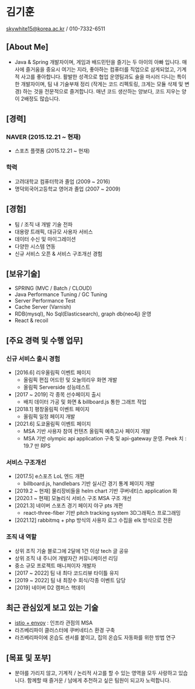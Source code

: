 # 김기훈
skywhite15@korea.ac.kr / 010-7332-6511

## [About Me]
- Java & Spring 개발자이며, 게임과 배드민턴을 즐기는 두 아이의 아빠 입니다. 매사에 즐거움을 중요시 여기는 지라, 좋아하는 컴퓨터를 직업으로 삼게되었고, 기계적 사고를 좋아합니다. 활발한 성격으로 협업 운영팀과도 술을 마시러 다니는 특이한 개발자이며, 팀 내 기술부채 정리 (작게는 코드 리펙토링, 크게는 모듈 삭제 및 변경) 하는 것을 전문적으로 즐겨합니다. 매년 코드 생산하는 양보다, 코드 지우는 양이 2배정도 많습니다.

## [경력]
### NAVER (2015.12.21 ~ 현재)
- 스포츠 플랫폼 (2015.12.21 ~ 현재)

### 학력
- 고려대학교 컴퓨터학과 졸업 (2009 ~ 2016)
- 명덕외국어고등학교 영어과 졸업 (2007 ~ 2009)

## [경험]
- 팀 / 조직 내 개발 기술 전파
- 대용량 트래픽, 대규모 사용자 서비스
- 데이터 수신 및 마이그레이션
- 다양한 시스템 연동
- 신규 서비스 오픈 & 서비스 구조개선 경험

## [보유기술]
- SPRING (MVC / Batch / CLOUD)
- Java Performance Tuning / GC Tuning
- Server Performance Test
- Cache Server (Varnish)
- RDB(mysql), No Sql(Elasticsearch), graph db(neo4j) 운영
- React & recoil

## [주요 경력 및 수행 업무]
### 신규 서비스 출시 경험
  - [2016.6] 리우올림픽 이벤트 페이지
    - 올림픽 편집 어드민 및 오늘의리우 화면 개발
    - 올림픽 Serverside 성능테스트
  - [2017 ~ 2019] 각 종목 선수페이지 출시
    - 배치 데이터 가공 및 화면 & billboard.js 통한 그래프 작업
  - [2018.1] 평창올림픽 이벤트 페이지
    - 올림픽 일정 페이지 개발
  - [2021.6] 도쿄올림픽 이벤트 페이지
    - MSA 기반 사용자 참여 컨텐츠 올림픽 예측고사 페이지 개발
    - MSA 기반 olympic api application 구축 및 api-gateway 운영. Peek 치 : 19.7 만 RPS
### 서비스 구조개선
  - [2017.5] e스포츠 LoL 엔드 개편
    - billboard.js, handlebars 기반 실시간 경기 통계 페이지 개발
  - [2019.2 ~ 현재] 물리장비들을 helm chart 기반 쿠버네티스 application 화
  - [2020.1 ~ 현재] 모놀리식 서비스 구조 MSA 구조 개선
  - [2021.3] 네이버 스포츠 경기 페이지 야구 pts 개편
    - react-three-fiber 기반 pitch tracking system 3D그래픽스 프로그래밍
  - [2021.12] rabbitmq + php 방식의 사용자 로그 수집을 elk 방식으로 전환

### 조직 내 역할
- 상위 조직 기술 블로그에 2달에 1건 이상 tech 글 공유
- 상위 조직 내 주니어 개발자간 커뮤니케이션 리딩
- 중소 규모 프로젝트 매니져이자 개발자
- [2017 ~ 2022] 팀 내 최다 코드리뷰 타이틀 유지
- [2019 ~ 2022] 팀 내 최장수 회식/각종 이벤트 담당
- [2019] 네이버 D2 캠퍼스 핵데이 

## 최근 관심있게 보고 있는 기술
- [istio + envoy](https://istio.io/) : 인프라 관점의 MSA
- 라즈베리파이 클러스터에 쿠버네티스 환경 구축
- 라즈베리파이에 온습도 센서를 붙이고, 집의 온습도 자동화를 위한 방법 연구

## [목표 및 포부]
- 분야를 가리지 않고, 기계적 / 논리적 사고를 할 수 있는 영역을 모두 사랑하고 있습니다. 함께할 때 즐거운 / 남에게 추천하고 싶은 팀원이 되고자 노력합니다.

